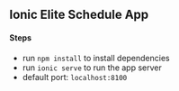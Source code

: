 ## Ionic Elite Schedule App

#### Steps
- run `npm install` to install dependencies
- run `ionic serve` to run the app server
- default port: `localhost:8100`
